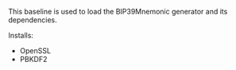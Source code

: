 This baseline is used to load the BIP39Mnemonic generator and its dependencies.

Installs:
- OpenSSL
- PBKDF2